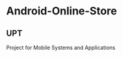 # Android-Online-Store

UPT 
-------------------------------------------
Project for Mobile Systems and Applications
